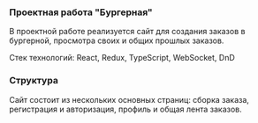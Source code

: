 ### Проектная работа "Бургерная"

В проектной работе реализуется сайт для создания заказов в бургерной, просмотра своих и общих прошлых заказов.

Стек технологий: React, Redux, TypeScript, WebSocket, DnD

### Структура

Сайт состоит из нескольких основных страниц: сборка заказа, регистрация и авторизация, профиль и общая лента заказов.
